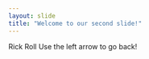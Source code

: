 ```yaml
---
layout: slide
title: "Welcome to our second slide!"
---
```

Rick Roll
Use the left arrow to go back!
